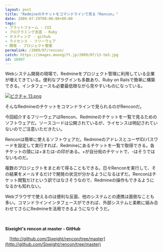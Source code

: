 ```yaml
---
layout: post
title: "Redmineのチケットをコマンドラインで見る「Rencon」"
date: 2009-07-29T09:00:00+09:00
tags: 
- プラットフォーム - CUI
- プログラミング言語 - Ruby
- ホスティング - github
- ライセンス - フリーウェア
- 開発 - プロジェクト管理
permalink: /2009/07/rencon/
catch: https://images.moongift.jp/2009/07/13-tm3.jpg
id: 16997
---
```

Webシステム開発の現場で、Redmineをプロジェクト管理に利用している企業が増えてきている。便利なプラグインも多数あり、Ruby on Railsで簡単に構築できる。インタフェースも必要最低限ながら見やすいものになっている。

  

[![ピクチャ 13.png](https://images.moongift.jp/2009/07/13-tm3.jpg)](https://images.moongift.jp/2009/07/133.png)

  

そんなRedmineのチケットをコマンドラインで見られるのがRenconだ。

  

今回紹介するフリーウェアはRencon、Redmineのチケットを一覧で見るためのソフトウェアだ。ソースコードは公開されているが、ライセンスは明記されていないのでご注意いただきたい。

  
<!--more-->

Renconは簡単に使えるソフトウェアだ。RedmineのアドレスとユーザID/パスワードを設定して実行すれば、Redmineにあるチケットを一覧で取得できる。各チケットの頭には+または-の印がある。+が自分宛のチケットで、-はそうではないものだ。

  

複数のプロジェクトをまとめて得ることもできる。日々Renconを実行して、その結果をメールするだけで開発の状況が分かるようになるはずだ。Renconはチケット閲覧だけという訳ではなさそうなので、Redmineの操作もできるようになるかも知れない。

  

Webブラウザで使えるのは便利な反面、他のシステムとの連携は面倒なことも多い。コマンドラインインタフェースができれば、外部システムと柔軟に組み合わせてさらにRedmineを活用できるようになりそうだ。

  

　

  

**Sixeight's rencon at master - GitHub**  
  
　[http://github.com/Sixeight/rencon/tree/master](http://github.com/Sixeight/rencon/tree/master)

  
